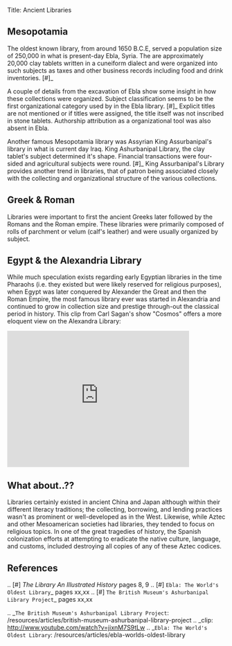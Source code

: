 Title: Ancient Libraries

Mesopotamia
-----------
The oldest known library, from around 1650 B.C.E, served a population size of 
250,000 in what is present-day Ebla, Syria. The are approximately 20,000 clay 
tablets written in a cuneiform dialect and were organized into such subjects
as taxes and other business records including food and drink inventories. [#]_

A couple of details from the excavation of Ebla show some insight in how 
these collections were organized. Subject classification seems to be the
first organizational category used by in the Ebla library. [#]_ Explicit titles
are not mentioned or if titles were assigned, the title itself was not
inscribed in stone tablets. Authorship attribution as a organizational 
tool was also absent in Ebla. 

Another famous Mesopotamia library was Assyrian King Assurbanipal's library
in what is current day Iraq. King Ashurbanipal Library, the clay tablet's
subject determined it's shape. Financial transactions were four-sided and 
agricultural subjects were round. [#]_ King Assurbanipal's Library provides another
trend in libraries, that of patron being associated closely with the collecting
and organizational structure of the various collections. 

Greek & Roman
-------------
Libraries were important to first the ancient Greeks later followed by the Romans
and the Roman empire. These libraries were primarily composed of rolls of parchment or
velum (calf's leather) and were usually organized by subject. 


Egypt & the Alexandria Library
------------------------------
While much speculation exists regarding early Egyptian libraries in the time 
Pharaohs (i.e. they existed but were likely reserved for religious purposes), when
Egypt was later conquered by Alexander the Great and then the Roman Empire, the 
most famous library ever was started in Alexandria and continued to grow in collection
size and prestige through-out the classical period in history. This clip
from Carl Sagan's show "Cosmos" offers a more eloquent view on the Alexandra Library:

<iframe width="420" height="315" src="http://www.youtube.com/embed/jixnM7S9tLw" frameborder="0" allowfullscreen></iframe>

What about..??
--------------
Libraries certainly existed in ancient China and Japan although within their different
literacy traditions; the collecting, borrowing, and lending practices wasn't as
prominent or well-developed as in the West. Likewise, while Aztec
and other Mesoamerican societies had libraries, they tended to focus on religious
topics. In one of the great tragedies of history, the Spanish colonization efforts
at attempting to eradicate the native culture, language, and customs, included
destroying all copies of any of these Aztec codices. 

References
----------
.. [#] *The Library An Illustrated History* pages 8, 9
.. [#] `Ebla: The World's Oldest Library`_ pages xx,xx
.. [#] `The British Museum's Ashurbanipal Library Project`_ pages xx,xx

.. _`The British Museum's Ashurbanipal Library Project`: /resources/articles/british-museum-ashurbanipal-library-project
.. _clip: http://www.youtube.com/watch?v=jixnM7S9tLw
.. _`Ebla: The World's Oldest Library`: /resources/articles/ebla-worlds-oldest-library
